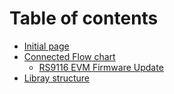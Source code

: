 # Table of contents

* [Initial page](README.md)
* [Connected Flow chart](connected-flow-chart/README.md)
  * [RS9116 EVM Firmware Update](connected-flow-chart/untitled.md)
* [Libray structure](libray-structure.md)

